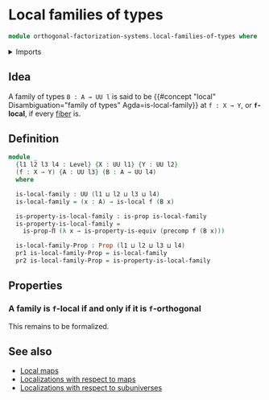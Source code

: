 # Local families of types

```agda
module orthogonal-factorization-systems.local-families-of-types where
```

<details><summary>Imports</summary>

```agda
open import foundation.dependent-pair-types
open import foundation.equivalences
open import foundation.precomposition-functions
open import foundation.propositions
open import foundation.universe-levels

open import orthogonal-factorization-systems.local-types
open import orthogonal-factorization-systems.orthogonal-maps
```

</details>

## Idea

A family of types `B : A → UU l` is said to be
{{#concept "local" Disambiguation="family of types" Agda=is-local-family}} at
`f : X → Y`, or **`f`-local**, if every
[fiber](foundation-core.fibers-of-maps.md) is.

## Definition

```agda
module _
  {l1 l2 l3 l4 : Level} {X : UU l1} {Y : UU l2}
  (f : X → Y) {A : UU l3} (B : A → UU l4)
  where

  is-local-family : UU (l1 ⊔ l2 ⊔ l3 ⊔ l4)
  is-local-family = (x : A) → is-local f (B x)

  is-property-is-local-family : is-prop is-local-family
  is-property-is-local-family =
    is-prop-Π (λ x → is-property-is-equiv (precomp f (B x)))

  is-local-family-Prop : Prop (l1 ⊔ l2 ⊔ l3 ⊔ l4)
  pr1 is-local-family-Prop = is-local-family
  pr2 is-local-family-Prop = is-property-is-local-family
```

## Properties

### A family is `f`-local if and only if it is `f`-orthogonal

This remains to be formalized.

## See also

- [Local maps](orthogonal-factorization-systems.local-maps.md)
- [Localizations with respect to maps](orthogonal-factorization-systems.localizations-maps.md)
- [Localizations with respect to subuniverses](orthogonal-factorization-systems.localizations-subuniverses.md)
